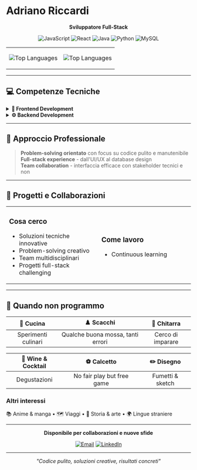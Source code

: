 # Adriano Riccardi
<div align="center">

**Sviluppatore Full-Stack**

![JavaScript](https://img.shields.io/badge/-JavaScript-F7DF1E?style=flat&logo=javascript&logoColor=black)
![React](https://img.shields.io/badge/-React-61DAFB?style=flat&logo=react&logoColor=black)
![Java](https://img.shields.io/badge/-Java-007396?style=flat&logo=java&logoColor=white)
![Python](https://img.shields.io/badge/-Python-3776AB?style=flat&logo=python&logoColor=white)
![MySQL](https://img.shields.io/badge/-MySQL-4479A1?style=flat&logo=mysql&logoColor=white)

<table>
<tr>
<td width="50%">

![Top Languages](https://github-readme-stats.vercel.app/api/top-langs/?username=4dr14n04dr14n0&layout=compact&theme=default)

</td>
<td width="50%">

![Top Languages](https://github-readme-stats.vercel.app/api/top-langs/?username=adrianoadrianoadriano)

</td>
</tr>
</table>

</div>

---

## 💻 Competenze Tecniche

<details>
<summary><b>🎨 Frontend Development</b></summary>

```javascript
const frontend = {
  JavaScript: "ES6+ | Applicazioni moderne e interattive",
  React: "Componenti riutilizzabili | State management",
  HTML5: "Markup semantico | Accessibilità",
  CSS3: "Design responsive | Animation",
  npm: "Package management | Build automation"
}
```
</details>

<details>
<summary><b>⚙️ Backend Development</b></summary>

```java
public class BackendSkills {
    private final String java = "Enterprise applications | Web services";
    private final String python = "Data processing | Automation | APIs";
    private final String cpp = "System programming | Algoritmi ottimizzati";
    private final String mysql = "Database design | Query optimization";
}
```
</details>

---

## 🎯 Approccio Professionale

> **Problem-solving orientato** con focus su codice pulito e manutenibile  
> **Full-stack experience** - dall'UI/UX al database design  
> **Team collaboration** - interfaccia efficace con stakeholder tecnici e non

---

## 🚀 Progetti e Collaborazioni

<table>
<tr>
<td width="50%">

### Cosa cerco
- Soluzioni tecniche innovative
- Problem-solving creativo  
- Team multidisciplinari
- Progetti full-stack challenging

</td>
<td width="50%">

### Come lavoro

- Continuous learning

</td>
</tr>
</table>

---

## 🌟 Quando non programmo

<div align="center">

| 🍳 **Cucina** | ♟️ **Scacchi** | 🎸 **Chitarra** |
|:-------------:|:--------------:|:----------------:|
| Sperimenti culinari | Qualche buona mossa, tanti errori | Cerco di imparare |

| 🍷 **Wine & Cocktail** | ⚽ **Calcetto** | ✏️ **Disegno** |
|:----------------------:|:--------------:|:---------------:|
| Degustazioni | No fair play but free game | Fumetti & sketch |

</div>

### Altri interessi
📚 Anime & manga • 🗺️ Viaggi • 📖 Storia & arte • 🌍 Lingue straniere

---

<div align="center">

**Disponibile per collaborazioni e nuove sfide**

[![Email](https://img.shields.io/badge/-Email-D14836?style=flat&logo=gmail&logoColor=white)](mailto:adrianomerloriccardi@gmail.com)
[![LinkedIn](https://img.shields.io/badge/-LinkedIn-0077B5?style=flat&logo=linkedin&logoColor=white)](https://www.linkedin.com/in/adriano-riccardi-a77706215/)

---

*"Codice pulito, soluzioni creative, risultati concreti"*

</div>
